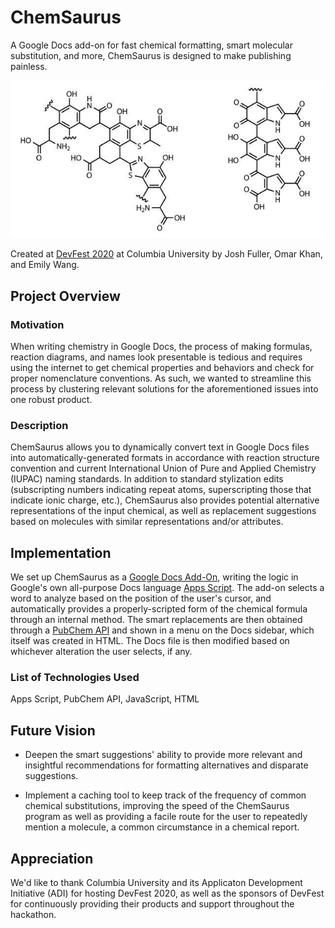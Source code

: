 # ChemSaurus

A Google Docs add-on for fast chemical formatting, smart molecular substitution, and more, ChemSaurus is designed to make publishing painless. 

<img src="./fossilpigment.jpg" width=500/> 

Created at [DevFest 2020](https://devfe.st/) at Columbia University by Josh Fuller, Omar Khan, and Emily Wang.

## Project Overview
### Motivation
When writing chemistry in Google Docs, the process of making formulas, reaction diagrams, and names look presentable is tedious and requires using the internet to get chemical properties and behaviors and check for proper nomenclature conventions. As such, we wanted to streamline this process by clustering relevant solutions for the aforementioned issues into one robust product.

### Description
ChemSaurus allows you to dynamically convert text in Google Docs files into automatically-generated formats in accordance with reaction structure convention and current International Union of Pure and Applied Chemistry (IUPAC) naming standards. In addition to standard stylization edits (subscripting numbers indicating repeat atoms, superscripting those that indicate ionic charge, etc.), ChemSaurus also provides potential alternative representations of the input chemical, as well as replacement suggestions based on molecules with similar representations and/or attributes.

## Implementation
We set up ChemSaurus as a [Google Docs Add-On](https://developers.google.com/gsuite/add-ons/overview), writing the logic in Google's own all-purpose Docs language [Apps Script](https://developers.google.com/apps-script). The add-on selects a word to analyze based on the position of the user's cursor, and automatically provides a properly-scripted form of the chemical formula through an internal method. The smart replacements are then obtained through a [PubChem API](https://pubchemdocs.ncbi.nlm.nih.gov/autocomplete) and shown in a menu on the Docs sidebar, which itself was created in HTML. The Docs file is then modified based on whichever alteration the user selects, if any. 

### List of Technologies Used
Apps Script, PubChem API, JavaScript, HTML

## Future Vision
* Deepen the smart suggestions' ability to provide more relevant and insightful recommendations for formatting alternatives and disparate suggestions.

* Implement a caching tool to keep track of the frequency of common chemical substitutions, improving the speed of the ChemSaurus program as well as providing a facile route for the user to repeatedly mention a molecule, a common circumstance in a chemical report.

## Appreciation
We'd like to thank Columbia University and its Applicaton Development Initiative (ADI) for hosting DevFest 2020, as well as the sponsors of DevFest for continuously providing their products and support throughout the hackathon. 
